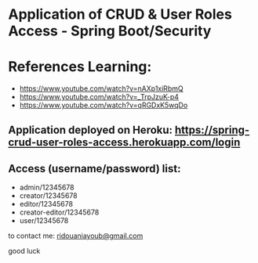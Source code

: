 # Application of CRUD &amp; User Roles Access - Spring Boot/Security

# References Learning:

- https://www.youtube.com/watch?v=nAXp1xiRbmQ
- https://www.youtube.com/watch?v=_TrpJzuK-p4
- https://www.youtube.com/watch?v=qRGDxK5wqDo

## Application deployed on Heroku: https://spring-crud-user-roles-access.herokuapp.com/login
## Access (username/password) list:
- admin/12345678
- creator/12345678
- editor/12345678
- creator-editor/12345678
- user/12345678

to contact me: ridouaniayoub@gmail.com

good luck
